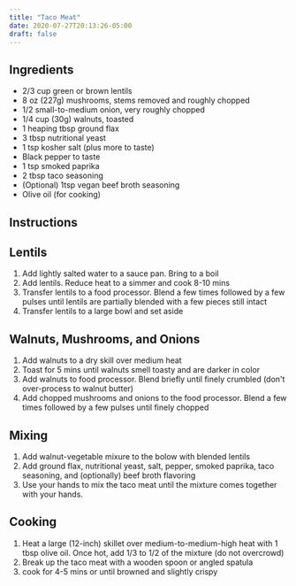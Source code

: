 ```yaml
---
title: "Taco Meat"
date: 2020-07-27T20:13:26-05:00
draft: false
---
```


## Ingredients

- 2/3 cup green or brown lentils
- 8 oz (227g) mushrooms, stems removed and roughly chopped
- 1/2 small-to-medium onion, very roughly chopped
- 1/4 cup (30g) walnuts, toasted
- 1 heaping tbsp ground flax
- 3 tbsp nutritional yeast
- 1 tsp kosher salt (plus more to taste)
- Black pepper to taste
- 1 tsp smoked paprika
- 2 tbsp taco seasoning
- (Optional) 1tsp vegan beef broth seasoning
- Olive oil (for cooking)

## Instructions

## Lentils

1. Add lightly salted water to a sauce pan. Bring to a boil
1. Add lentils. Reduce heat to a simmer and cook 8-10 mins
1. Transfer lentils to a food processor. Blend a few times followed by a few pulses until lentils are partially blended with a few pieces still intact
1. Transfer lentils to a large bowl and set aside

## Walnuts, Mushrooms, and Onions

1. Add walnuts to a dry skill over medium heat
1. Toast for 5 mins until walnuts smell toasty and are darker in color
1. Add walnuts to food processor. Blend briefly until finely crumbled (don't over-process to walnut butter)
1. Add chopped mushrooms and onions to the food processor. Blend a few times followed by a few pulses until finely chopped

## Mixing

1. Add walnut-vegetable mixure to the bolow with blended lentils
1. Add ground flax, nutritional yeast, salt, pepper, smoked paprika, taco seasoning, and (optionally) beef broth flavoring
1. Use your hands to mix the taco meat until the mixture comes together with your hands.

## Cooking

1. Heat a large (12-inch) skillet over medium-to-medium-high heat with 1 tbsp olive oil. Once hot, add 1/3 to 1/2 of the mixture (do not overcrowd)
1. Break up the taco meat with a wooden spoon or angled spatula
1. cook for 4-5 mins or until browned and slightly crispy
